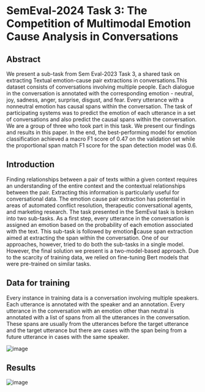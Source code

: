 # SemEval-2024 Task 3: The Competition of Multimodal Emotion Cause Analysis in Conversations

## Abstract
We present a sub-task from Sem Eval-2023 Task 3, a shared task on extracting Textual emotion-cause pair extractions in conversations.This dataset consists of  conversations involving multiple people. Each dialogue in the conversation is annotated with the corresponding emotion - neutral, joy, sadness, anger, surprise, disgust, and fear. Every utterance with a nonneutral emotion has causal spans within the conversation. The task of participating systems was to predict the emotion of each utterance in a set of conversations and also predict the causal spans within the conversation. We are a group of three who took part in this task. We present our findings and results in this paper. In the end, the best-performing model for emotion classification achieved a macro F1 score of 0.47 on the validation set while the proportional span match F1 score for the span detection model was 0.6.

## Introduction 
Finding relationships between a pair of texts within a given context requires an understanding of the entire context and the contextual relationships between the pair. Extracting this information is particularly useful for conversational data. The emotion cause pair extraction has potential in areas of automated conflict resolution, therapeutic conversational agents, and marketing research. The task presented in the SemEval task is broken into two sub-tasks. As a first step, every utterance in the conversation is assigned an emotion based on the probability of each emotion associated with the text. This sub-task is followed by emotioncause span extraction aimed at extracting the span within the conversation. One of our approaches, however, tried to do both the sub-tasks in a single model. However, the final solution we present is a two-model-based approach. Due to the scarcity of training data, we relied on fine-tuning Bert models that were pre-trained on similar tasks.


## Data for training
Every instance in training data is a conversation involving multiple speakers. Each utterance is annotated with the speaker and an annotation. Every utterance in the conversation with an emotion other than neutral is annotated with a list of spans from all the utterances in the conversation. These spans are usually from the utterances before the target utterance and the target utterance but there are cases with the span being from a future utterance in cases with the same speaker.

![image](https://github.com/user-attachments/assets/279551ed-27e0-404d-8f12-79768cbe6a2b)


## Results 
![image](https://github.com/user-attachments/assets/cd770e28-95a0-438f-936d-b04d6db9b283)
